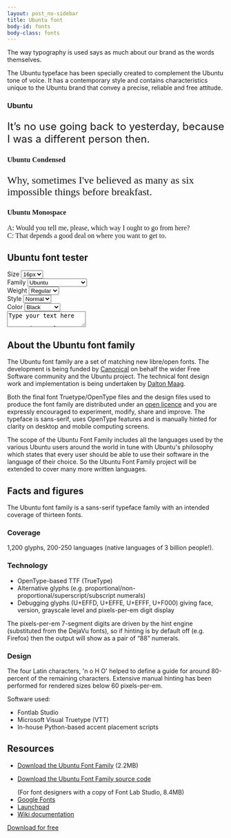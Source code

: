 ```yaml
---
layout: post_no-sidebar
title: Ubuntu font
body-id: fonts
body-class: fonts
---
```


<div class="p-strip is-shallow u-no-padding--top">
  <div class="row">
    <div class="col-9">
      <p>The way typography is used says as much about our brand as the words themselves.</p>
      <p>The Ubuntu typeface has been specially created to complement the Ubuntu tone of voice. It has a contemporary style and contains characteristics unique to the Ubuntu brand that convey a precise, reliable and free attitude.</p>
    </div>
  </div>
</div>
<div class="p-strip u-no-padding--top is-bordered">
  <div class="row u-equal-height">
    <div class="col-4 p-card">
      <h3 class="p-card__title">Ubuntu</h3>
      <p style="font-size: 24px;">It’s no use going back to yesterday, because I was a different person then.</p>
    </div>
    <div class="col-4 p-card">
      <h3 class="p-card__title" style="font-family: 'Ubuntu Condensed';">Ubuntu Condensed</h3>
      <p style="font-family: 'Ubuntu Condensed'; font-size: 24px;">Why, sometimes I've believed as many as six impossible things before breakfast.</p>
    </div>
    <div class="col-4 p-card">
      <h3 class="p-card__title" style="font-family: 'Ubuntu Mono';">Ubuntu Monospace</h3>
      <p style="font-family: 'Ubuntu Mono'; font-size: 16px;">
        A: Would you tell me, please, which way I ought to go from here?<br /> C: That depends a good deal on where you want to get to.
      </p>
    </div>
  </div>
</div>

<div class="p-strip--light is-deep ">
  <div class="row">
    <div class="col-8">
      <h2>Ubuntu font tester</h2>
    </div>
  </div>
  <div class="row">
    <form class="font-tester">
      <div class="col-3">
        <label for="size">Size</label>
        <select class="font-tester__option js-font-select" name="size">
          <option value="16" selected>16px</option>
          <option value="21">21px</option>
          <option value="24">24px</option>
          <option value="36">36px</option>
          <option value="48">48px</option>
        </select>
      </div>
      <div class="col-3">
        <label for="family">Family</label>
        <select class="font-tester__option js-font-select" name="family">
          <option value="ubuntu" selected>Ubuntu</option>
          <option value="condensed">Ubuntu Condensed</option>
          <option value="monospace">Ubuntu Monospace</option>
        </select>
      </div>
      <div class="col-2">
        <label for="weight">Weight</label>
        <select class="font-tester__option js-font-select" name="weight">
          <option value="thin">Thin</option>
          <option value="light">Light</option>
          <option value="regular" selected>Regular</option>
          <option value="medium">Medium</option>
          <option value="bold">Bold</option>
        </select>
      </div>
      <div class="col-2">
        <label for="style">Style</label>
        <select class="font-tester__option js-font-select" name="style">
          <option value="normal" selected>Normal</option>
          <option value="italic">Italic</option>
        </select>
      </div>
      <div class="col-2">
        <label for="color">Color</label>
        <select class="font-tester__option js-font-select" name="color">
          <option value="black" selected>Black</option>
          <option value="aubergine">Aubergine</option>
          <option value="orange">Orange</option>
        </select>
      </div>
      <textarea style="background-color: #ffffff;" class="font-tester__demo js-font-demo" data-size="16" data-family="ubuntu" data-weight="light" data-style="normal" data-color="black">
Type your text here

Latin sample:
Lorem ipsum dolor sit amet, quo tacimates dissentiet no at.

Cyrillic sample:
Лорем ипсум долор сит амет, видит елигенди перпетуа усу еу.

Greek sample:
Λορεμ ιπσθμ δολορ σιτ αμετ, μεα νατθμ ηαβεμθσ νο σιτ.

</textarea>
    </form>
  </div>
</div>

<div class="p-strip--accent is-dark is-deep">
  <div class="row">
    <div class="col-8">
      <h2>About the Ubuntu font family</h2>
      <p>The Ubuntu font family are a set of matching new libre/open fonts. The development is being funded by <a href="http://www.canonical.com/" class="p-link--inverted">Canonical</a> on behalf the wider Free Software community and the Ubuntu project.
        The technical font design work and implementation is being undertaken by <a href="http://www.daltonmaag.com/" class="p-link--inverted">Dalton&nbsp;Maag</a>.</p>
      <p>Both the final font Truetype/OpenType files and the design files used to produce the font family are distributed under an <a href="http://www.ubuntu.com/legal/terms-and-policies/font-licence" class="p-link--inverted">open licence</a> and you are
        expressly encouraged to experiment, modify, share and improve. The typeface is sans-serif, uses OpenType features and is manually hinted for clarity on desktop and mobile computing screens.</p>
      <p>The scope of the Ubuntu Font Family includes all the languages used by the various Ubuntu users around the world in tune with Ubuntu&apos;s philosophy which states that every user should be able to use their software in the language of their choice.
        So the Ubuntu Font Family project will be extended to cover many more written languages.</p>
    </div>
  </div>
</div>

<div class="p-strip--light is-deep is-bordered">
  <div class="row">
    <div class="col-7">
      <h2>Facts and figures</h2>
      <p>The Ubuntu font family is a sans-serif typeface family with an intended coverage of thirteen fonts.</p>
    </div>
  </div>
  <div class="row">
    <div class="col-6">
      <div>
      <h3>Coverage</h3>
      <p>1,200 glyphs, 200-250 languages (native languages of 3 billion people!).</p>
      <h3>Technology</h3>
      <ul class="p-list">
        <li class="p-list__item is-ticked">OpenType-based TTF (TrueType)</li>
        <li class="p-list__item is-ticked">Alternative glyphs (e.g. proportional/non-proportional/superscript/subscript numerals)</li>
        <li class="p-list__item is-ticked">Debugging glyphs (U+EFFD, U+EFFE, U+EFFF, U+F000) giving face, version, grayscale level and pixels-per-em digit display</li>
      </ul>
      <p>The pixels-per-em 7-segment digits are driven by the hint engine (substituted from the DejaVu fonts), so if hinting is by default off (e.g. Firefox) then the output will show as a pair of &ldquo;88&rdquo; numerals.</p>
    </div>
    </div>
    <div class="col-6">
      <h3>Design</h3>
      <p>The four Latin characters, &apos;n o H O&apos; helped to define a guide for around 80-percent of the remaining characters. Extensive manual hinting has been performed for rendered sizes below 60 pixels-per-em.</p>
      <p>Software used:</p>
      <ul class="p-list">
        <li class="p-list__item is-ticked">Fontlab Studio</li>
        <li class="p-list__item is-ticked">Microsoft Visual Truetype (VTT)</li>
        <li class="p-list__item is-ticked">In-house Python-based accent placement scripts</li>
      </ul>
    </div>
  </div>
</div>

<div class="p-strip is-deep">
  <div class="row">
    <div class="col-8">
      <h2>Resources</h2>
      <ul class="p-list--divided">
        <li class="p-list__item"><a href="https://assets.ubuntu.com/v1/0cef8205-ubuntu-font-family-0.83.zip">Download the Ubuntu Font Family</a> (2.2MB)</li>
        <li class="p-list__item"><p><a href="https://assets.ubuntu.com/v1/0f5898c1-ubuntu-font-family-sources_0.83.orig.tar.gz">Download the Ubuntu Font Family source code</a></p> (For font designers with a copy of Font Lab Studio, 8.4MB)</li>
        <li class="p-list__item"><a href="https://fonts.google.com/?query=Ubuntu">Google Fonts</a></li>
        <li class="p-list__item"><a href="http://launchpad.net/ubuntu-font-family">Launchpad</a></li>
        <li class="p-list__item"><a href="http://wiki.ubuntu.com/Ubuntu_Font_Family">Wiki documentation</a></li>
      </ul>
      <p><a href="https://assets.ubuntu.com/v1/0cef8205-ubuntu-font-family-0.83.zip" class="p-button--positive">Download for free</a></p>
    </div>
  </div>
</div>
